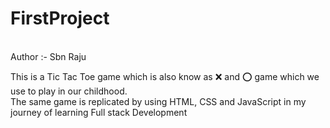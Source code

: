 # FirstProject
<br>
Author :- Sbn Raju

This is a Tic Tac Toe game which is also know as ❌ and ⭕ game which we use to play in our childhood.
<br>
The same game is replicated by using HTML, CSS and JavaScript in my journey of learning Full stack Development
